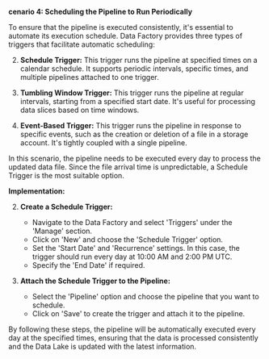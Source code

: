 
**cenario 4: Scheduling the Pipeline to Run Periodically**

To ensure that the pipeline is executed consistently, it's essential to automate its execution schedule. Data Factory provides three types of triggers that facilitate automatic scheduling:

2. **Schedule Trigger:** This trigger runs the pipeline at specified times on a calendar schedule. It supports periodic intervals, specific times, and multiple pipelines attached to one trigger.
    
4. **Tumbling Window Trigger:** This trigger runs the pipeline at regular intervals, starting from a specified start date. It's useful for processing data slices based on time windows.
    
6. **Event-Based Trigger:** This trigger runs the pipeline in response to specific events, such as the creation or deletion of a file in a storage account. It's tightly coupled with a single pipeline.
    

In this scenario, the pipeline needs to be executed every day to process the updated data file. Since the file arrival time is unpredictable, a Schedule Trigger is the most suitable option.

**Implementation:**

2. **Create a Schedule Trigger:**
    
    - Navigate to the Data Factory and select 'Triggers' under the 'Manage' section.
    - Click on 'New' and choose the 'Schedule Trigger' option.
    - Set the 'Start Date' and 'Recurrence' settings. In this case, the trigger should run every day at 10:00 AM and 2:00 PM UTC.
    - Specify the 'End Date' if required.
    
4. **Attach the Schedule Trigger to the Pipeline:**
    
    - Select the 'Pipeline' option and choose the pipeline that you want to schedule.
    - Click on 'Save' to create the trigger and attach it to the pipeline.
    

By following these steps, the pipeline will be automatically executed every day at the specified times, ensuring that the data is processed consistently and the Data Lake is updated with the latest information.
